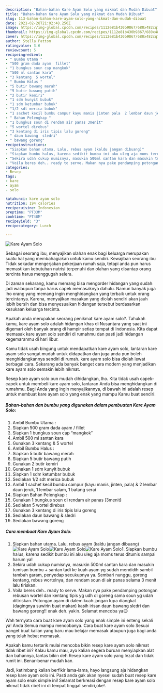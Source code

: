 ```yaml
---
description: "Bahan-bahan Kare Ayam Solo yang nikmat dan Mudah Dibuat"
title: "Bahan-bahan Kare Ayam Solo yang nikmat dan Mudah Dibuat"
slug: 113-bahan-bahan-kare-ayam-solo-yang-nikmat-dan-mudah-dibuat
date: 2021-02-28T21:02:48.250Z
image: https://img-global.cpcdn.com/recipes/1112e81b430b9867/680x482cq70/kare-ayam-solo-foto-resep-utama.jpg
thumbnail: https://img-global.cpcdn.com/recipes/1112e81b430b9867/680x482cq70/kare-ayam-solo-foto-resep-utama.jpg
cover: https://img-global.cpcdn.com/recipes/1112e81b430b9867/680x482cq70/kare-ayam-solo-foto-resep-utama.jpg
author: Stella Patton
ratingvalue: 3.6
reviewcount: 5
recipeingredient:
- " Bumbu Utama "
- "500 gram dada ayam  fillet"
- "1 bungkus soun cap mangkok"
- "500 ml santan kara"
- "3 kentang  5 wortel"
- " Bumbu Halus "
- "5 butir bawang merah"
- "5 butir bawang putih"
- "2 butir kemiri"
- "1 sdm kunyit bubuk"
- "1 sdm ketumbar bubuk"
- "1/2 sdt merica bubuk"
- "1 sachet kecil bumbu campur kayu manis jinten pala  2 lembar daun jeruk 1 lembar salam 1 batang serai"
- " Bahan Pelengkap "
- "1 bungkus soun di rendam air panas 3menit"
- "5 wortel direbus"
- "3 kentang di iris tipis lalu goreng"
- " daun bawang  sledri"
- " bawang goreng"
recipeinstructions:
- "Siapkan bahan utama. Lalu, rebus ayam (kaldu jangan dibuang)"
- "Siapkan bumbu halus, karena sedikit bumbu ini aku uleg aja moms terus ditumis sampai harum ya!"
- "Sekira udah cukup numisnya, masukin 500ml santan kara dan masukin tumisan bumbu + santan tadi ke kuah ayam yg sudah mendidih sambil tambah garam, penyedap secukupnya ya. Sembari nunggu, goreng kentang, rebus wortelnya, dan rendam soun di air panas selama 3 menit lalu tiriskan."
- "Voila beres deh.. ready to serve. Makan nya pake pendamping potongan rebusan wortel dan kentang tipis yg udh di goreng sama soun yg udah ditiriskan. Potongan ayam di dalem kuah jangan lupa diangkat (dagingnya suwirin buat makan) kasih irisan daun bawang sledri dan bawang goreng!! enak deh. yakin. Selamat mencoba ya😉"
categories:
- Resep
tags:
- kare
- ayam
- solo

katakunci: kare ayam solo 
nutrition: 194 calories
recipecuisine: Indonesian
preptime: "PT33M"
cooktime: "PT48M"
recipeyield: "3"
recipecategory: Lunch

---
```



![Kare Ayam Solo](https://img-global.cpcdn.com/recipes/1112e81b430b9867/680x482cq70/kare-ayam-solo-foto-resep-utama.jpg)

Sebagai seorang ibu, menyajikan olahan enak bagi keluarga merupakan suatu hal yang membahagiakan untuk kamu sendiri. Kewajiban seorang ibu Tidak sekadar mengerjakan pekerjaan rumah saja, tetapi anda pun harus memastikan kebutuhan nutrisi terpenuhi dan olahan yang disantap orang tercinta harus menggugah selera.

Di zaman  sekarang, kamu memang bisa mengorder hidangan yang sudah jadi walaupun tanpa harus capek memasaknya dahulu. Namun banyak juga lho orang yang memang ingin menghidangkan yang terbaik untuk orang tercintanya. Karena, menyajikan masakan yang diolah sendiri akan jauh lebih bersih dan bisa menyesuaikan hidangan tersebut berdasarkan kesukaan keluarga tercinta. 



Apakah anda merupakan seorang penikmat kare ayam solo?. Tahukah kamu, kare ayam solo adalah hidangan khas di Nusantara yang saat ini digemari oleh banyak orang di hampir setiap tempat di Indonesia. Kita dapat memasak kare ayam solo sendiri di rumahmu dan pasti jadi hidangan kegemaranmu di hari libur.

Kamu tidak usah bingung untuk mendapatkan kare ayam solo, lantaran kare ayam solo sangat mudah untuk didapatkan dan juga anda pun boleh menghidangkannya sendiri di rumah. kare ayam solo bisa diolah lewat berbagai cara. Sekarang ada banyak banget cara modern yang menjadikan kare ayam solo semakin lebih nikmat.

Resep kare ayam solo pun mudah dihidangkan, lho. Kita tidak usah capek-capek untuk membeli kare ayam solo, lantaran Anda bisa menghidangkan di rumahmu. Bagi Anda yang ingin menyajikannya, di bawah ini adalah resep untuk membuat kare ayam solo yang enak yang mampu Kamu buat sendiri.

<!--inarticleads1-->

##### Bahan-bahan dan bumbu yang digunakan dalam pembuatan Kare Ayam Solo:

1. Ambil  Bumbu Utama :
1. Siapkan 500 gram dada ayam / fillet
1. Siapkan 1 bungkus soun cap “mangkok”
1. Ambil 500 ml santan kara
1. Gunakan 3 kentang &amp; 5 wortel
1. Ambil  Bumbu Halus :
1. Siapkan 5 butir bawang merah
1. Siapkan 5 butir bawang putih
1. Gunakan 2 butir kemiri
1. Gunakan 1 sdm kunyit bubuk
1. Siapkan 1 sdm ketumbar bubuk
1. Sediakan 1/2 sdt merica bubuk
1. Ambil 1 sachet kecil bumbu campur (kayu manis, jinten, pala) &amp; 2 lembar daun jeruk, 1 lembar salam, 1 batang serai
1. Siapkan  Bahan Pelengkap :
1. Gunakan 1 bungkus soun di rendam air panas (3menit)
1. Sediakan 5 wortel direbus
1. Gunakan 3 kentang di iris tipis lalu goreng
1. Sediakan  daun bawang &amp; sledri
1. Sediakan  bawang goreng




<!--inarticleads2-->

##### Cara membuat Kare Ayam Solo:

1. Siapkan bahan utama. Lalu, rebus ayam (kaldu jangan dibuang)
<img src="https://img-global.cpcdn.com/steps/f403ea905efae21c/160x128cq70/kare-ayam-solo-langkah-memasak-1-foto.jpg" alt="Kare Ayam Solo"><img src="https://img-global.cpcdn.com/steps/41c1b3d5ea2989e9/160x128cq70/kare-ayam-solo-langkah-memasak-1-foto.jpg" alt="Kare Ayam Solo"><img src="https://img-global.cpcdn.com/steps/cb8cfb8d2a277177/160x128cq70/kare-ayam-solo-langkah-memasak-1-foto.jpg" alt="Kare Ayam Solo">1. Siapkan bumbu halus, karena sedikit bumbu ini aku uleg aja moms terus ditumis sampai harum ya!
1. Sekira udah cukup numisnya, masukin 500ml santan kara dan masukin tumisan bumbu + santan tadi ke kuah ayam yg sudah mendidih sambil tambah garam, penyedap secukupnya ya. Sembari nunggu, goreng kentang, rebus wortelnya, dan rendam soun di air panas selama 3 menit lalu tiriskan.
1. Voila beres deh.. ready to serve. Makan nya pake pendamping potongan rebusan wortel dan kentang tipis yg udh di goreng sama soun yg udah ditiriskan. Potongan ayam di dalem kuah jangan lupa diangkat (dagingnya suwirin buat makan) kasih irisan daun bawang sledri dan bawang goreng!! enak deh. yakin. Selamat mencoba ya😉




Wah ternyata cara buat kare ayam solo yang enak simple ini enteng sekali ya! Anda Semua mampu mencobanya. Cara buat kare ayam solo Sesuai banget buat kalian yang baru mau belajar memasak ataupun juga bagi anda yang telah hebat memasak.

Apakah kamu tertarik mulai mencoba bikin resep kare ayam solo nikmat tidak ribet ini? Kalau kamu mau, ayo kalian segera buruan menyiapkan alat dan bahannya, lantas bikin deh Resep kare ayam solo yang lezat dan tidak rumit ini. Benar-benar mudah kan. 

Jadi, ketimbang kalian berfikir lama-lama, hayo langsung aja hidangkan resep kare ayam solo ini. Pasti anda gak akan nyesel sudah buat resep kare ayam solo enak simple ini! Selamat berkreasi dengan resep kare ayam solo nikmat tidak ribet ini di tempat tinggal sendiri,oke!.

